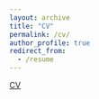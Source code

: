 ```yaml
---
layout: archive
title: "CV"
permalink: /cv/
author_profile: true
redirect_from:
  - /resume
---
```


<a href= "https://cobrienudry.github.io/files/O_Brien_UdryCleo_11_02_21.pdf">CV</a>
